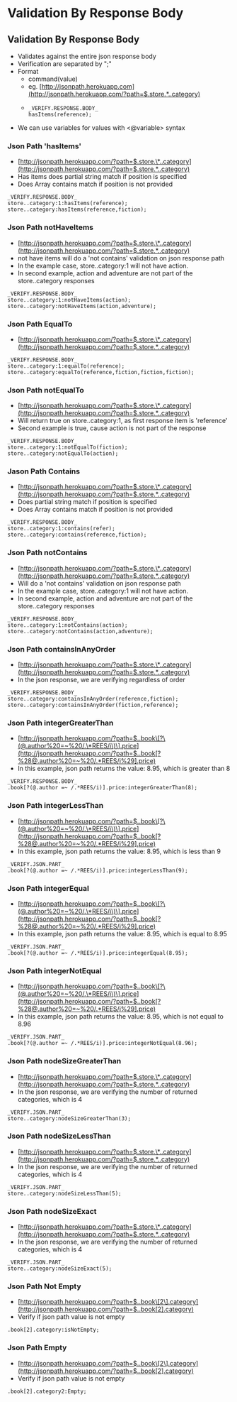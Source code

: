 # Validation By Response Body

## Validation By Response Body

* Validates against the entire json response body
* Verification are separated by ";"
* Format
  * command\(value\)
  * eg. [http://jsonpath.herokuapp.com](http://jsonpath.herokuapp.com/?path=$.store.*..category)
  * ```text
    _VERIFY.RESPONSE.BODY_
    hasItems(reference);
    ```
* We can use variables for values with &lt;@variable&gt; syntax

### Json Path 'hasItems'

* [http://jsonpath.herokuapp.com/?path=$.store.\*..category](http://jsonpath.herokuapp.com/?path=$.store.*..category)
* Has items does partial string match if position is specified
* Does Array contains match if position is not provided

```text
_VERIFY.RESPONSE.BODY_
store..category:1:hasItems(reference);
store..category:hasItems(reference,fiction);

```

### Json Path notHaveItems

* [http://jsonpath.herokuapp.com/?path=$.store.\*..category](http://jsonpath.herokuapp.com/?path=$.store.*..category)
* not have items will do a 'not contains' validation on json response path
* In the example case, store..category:1 will not have action.
* In second example, action and adventure are not part of the store..category responses

```text
_VERIFY.RESPONSE.BODY_
store..category:1:notHaveItems(action);
store..category:notHaveItems(action,adventure);
```

### Json Path EqualTo

* [http://jsonpath.herokuapp.com/?path=$.store.\*..category](http://jsonpath.herokuapp.com/?path=$.store.*..category)

```text
_VERIFY.RESPONSE.BODY_
store..category:1:equalTo(reference);
store..category:equalTo(reference,fiction,fiction,fiction);

```

### Json Path notEqualTo

* [http://jsonpath.herokuapp.com/?path=$.store.\*..category](http://jsonpath.herokuapp.com/?path=$.store.*..category)
* Will return true on store..category:1, as first response item is 'reference'
* Second example is true, cause action is not part of the response

```text
_VERIFY.RESPONSE.BODY_
store..category:1:notEqualTo(fiction);
store..category:notEqualTo(action);

```

### Jason Path Contains

* [http://jsonpath.herokuapp.com/?path=$.store.\*..category](http://jsonpath.herokuapp.com/?path=$.store.*..category)
* Does partial string match if position is specified
* Does Array contains match if position is not provided

```text
_VERIFY.RESPONSE.BODY_
store..category:1:contains(refer);
store..category:contains(reference,fiction);

```

### Json Path notContains

* [http://jsonpath.herokuapp.com/?path=$.store.\*..category](http://jsonpath.herokuapp.com/?path=$.store.*..category)
*  Will do a 'not contains' validation on json response path
* In the example case, store..category:1 will not have action.
* In second example, action and adventure are not part of the store..category responses

```text
_VERIFY.RESPONSE.BODY_
store..category:1:notContains(action);
store..category:notContains(action,adventure);
```

### Json Path containsInAnyOrder

* [http://jsonpath.herokuapp.com/?path=$.store.\*..category](http://jsonpath.herokuapp.com/?path=$.store.*..category)
* In the json response, we are verifying regardless of order

```text
_VERIFY.RESPONSE.BODY_
store..category:containsInAnyOrder(reference,fiction);
store..category:containsInAnyOrder(fiction,reference);
```

### Json Path integerGreaterThan

* [http://jsonpath.herokuapp.com/?path=$..book\[?\(@.author%20=~%20/.\*REES/i\)\].price](http://jsonpath.herokuapp.com/?path=$..book[?%28@.author%20=~%20/.*REES/i%29].price)
* In this example, json path returns the value: 8.95, which is greater than 8

```text
_VERIFY.RESPONSE.BODY_
.book[?(@.author =~ /.*REES/i)].price:integerGreaterThan(8);

```

### 

### Json Path integerLessThan

* [http://jsonpath.herokuapp.com/?path=$..book\[?\(@.author%20=~%20/.\*REES/i\)\].price](http://jsonpath.herokuapp.com/?path=$..book[?%28@.author%20=~%20/.*REES/i%29].price)
* In this example, json path returns the value: 8.95, which is less than 9

```text
_VERIFY.JSON.PART_
.book[?(@.author =~ /.*REES/i)].price:integerLessThan(9);

```

### Json Path integerEqual

* [http://jsonpath.herokuapp.com/?path=$..book\[?\(@.author%20=~%20/.\*REES/i\)\].price](http://jsonpath.herokuapp.com/?path=$..book[?%28@.author%20=~%20/.*REES/i%29].price)
* In this example, json path returns the value: 8.95, which is equal to 8.95

```text
_VERIFY.JSON.PART_
.book[?(@.author =~ /.*REES/i)].price:integerEqual(8.95);

```

### Json Path integerNotEqual

* [http://jsonpath.herokuapp.com/?path=$..book\[?\(@.author%20=~%20/.\*REES/i\)\].price](http://jsonpath.herokuapp.com/?path=$..book[?%28@.author%20=~%20/.*REES/i%29].price)
* In this example, json path returns the value: 8.95, which is not equal to 8.96

```text
_VERIFY.JSON.PART_
.book[?(@.author =~ /.*REES/i)].price:integerNotEqual(8.96);

```

### Json Path nodeSizeGreaterThan

* [http://jsonpath.herokuapp.com/?path=$.store.\*..category](http://jsonpath.herokuapp.com/?path=$.store.*..category)
* In the json response, we are verifying the number of returned categories, which is 4

```text
_VERIFY.JSON.PART_
store..category:nodeSizeGreaterThan(3);
```

### Json Path nodeSizeLessThan

* [http://jsonpath.herokuapp.com/?path=$.store.\*..category](http://jsonpath.herokuapp.com/?path=$.store.*..category)
* In the json response, we are verifying the number of returned categories, which is 4

```text
_VERIFY.JSON.PART_
store..category:nodeSizeLessThan(5);
```

### Json Path nodeSizeExact

* [http://jsonpath.herokuapp.com/?path=$.store.\*..category](http://jsonpath.herokuapp.com/?path=$.store.*..category)
* In the json response, we are verifying the number of returned categories, which is 4

```text
_VERIFY.JSON.PART_
store..category:nodeSizeExact(5);
```

### Json Path Not Empty

* [http://jsonpath.herokuapp.com/?path=$..book\[2\].category](http://jsonpath.herokuapp.com/?path=$..book[2].category)
* Verify if json path value is not empty

```text
.book[2].category:isNotEmpty;
```

### Json Path Empty

* [http://jsonpath.herokuapp.com/?path=$..book\[2\].category](http://jsonpath.herokuapp.com/?path=$..book[2].category)
* Verify if json path value is not empty

```text
.book[2].category2:Empty;
```

